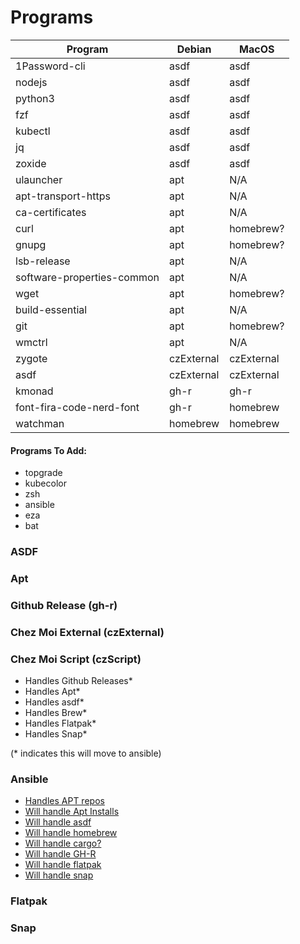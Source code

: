
# Programs
| Program                    | Debian     | MacOS      |
|----------------------------|------------|------------|
| 1Password-cli              | asdf       | asdf       |
| nodejs                     | asdf       | asdf       |
| python3                    | asdf       | asdf       |
| fzf                        | asdf       | asdf       |
| kubectl                    | asdf       | asdf       |
| jq                         | asdf       | asdf       |
| zoxide                     | asdf       | asdf       |
| ulauncher                  | apt        | N/A        |
| apt-transport-https        | apt        | N/A        |
| ca-certificates            | apt        | N/A        |
| curl                       | apt        | homebrew?  |
| gnupg                      | apt        | homebrew?  |
| lsb-release                | apt        | N/A        |
| software-properties-common | apt        | N/A        |
| wget                       | apt        | homebrew?  |
| build-essential            | apt        | N/A        |
| git                        | apt        | homebrew?  |
| wmctrl                     | apt        | N/A        |
| zygote                     | czExternal | czExternal |
| asdf                       | czExternal | czExternal |
| kmonad                     | gh-r       | gh-r       |
| font-fira-code-nerd-font   | gh-r       | homebrew   |
| watchman                   | homebrew   | homebrew   |

#### Programs To Add:
- topgrade
- kubecolor
- zsh
- ansible
- eza
- bat

### ASDF

<!-- TODO Explain -->

### Apt

<!-- TODO Explain -->

### Github Release (gh-r)

<!-- TODO Explain -->

### Chez Moi External (czExternal)

<!-- TODO Explain -->

### Chez Moi Script (czScript)

- Handles Github Releases*
- Handles Apt*
- Handles asdf*
- Handles Brew*
- Handles Flatpak*
- Handles Snap*

(* indicates this will move to ansible)

### Ansible
 - [Handles APT repos](https://docs.ansible.com/ansible/latest/collections/community/general/apt_repo_module.html)
 - [Will handle Apt Installs](https://docs.ansible.com/ansible/latest/collections/ansible/builtin/apt_module.html)
 - [Will handle asdf](https://github.com/cimon-io/ansible-role-asdf)
 - [Will handle homebrew](https://docs.ansible.com/ansible/latest/collections/community/general/homebrew_module.html)
 - [Will handle cargo?](https://docs.ansible.com/ansible/latest/collections/community/general/cargo_module.html)
 - [Will handle GH-R](https://docs.ansible.com/ansible/latest/collections/community/general/github_release_module.html)
 - [Will handle flatpak](https://docs.ansible.com/ansible/latest/collections/community/general/flatpak_module.html)
 - [Will handle snap](https://docs.ansible.com/ansible/latest/collections/community/general/snap_module.html)

<!--
 TODO: How to install ansible via Chezmoi? 
 pipx? This would require installing pipx and ensuring python3 was good enough
    However python comes on all linux/mac systems
-->

### Flatpak

<!-- TODO Explain -->

### Snap

<!-- TODO Explain -->

